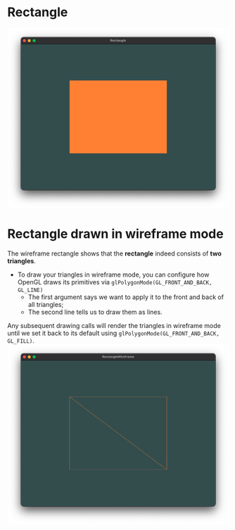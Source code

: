 # Rectangle
![Rectangle](../../asserts/rectangle.jpg)

# Rectangle drawn in **wireframe mode**
The wireframe rectangle shows that the **rectangle** indeed consists of **two triangles**.
- To draw your triangles in wireframe mode, you can configure how OpenGL draws its primitives via `glPolygonMode(GL_FRONT_AND_BACK, GL_LINE)`
    - The first argument says we want to apply it to the front and back of all triangles;
    - The second line tells us to draw them as lines.

Any subsequent drawing calls will render the triangles in wireframe mode until we set it back to its default using `glPolygonMode(GL_FRONT_AND_BACK, GL_FILL)`.
![RectangleWireframe](../../asserts/rectangleWireframe.jpg)
